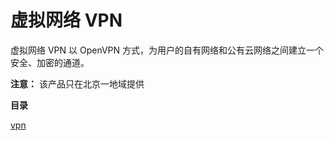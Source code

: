 # 虚拟网络 VPN



虚拟网络 VPN 以 OpenVPN 方式，为用户的自有网络和公有云网络之间建立一个安全、加密的通道。

**注意：** 该产品只在北京一地域提供

**目录**

[vpn](/network/vpn/vpn)
